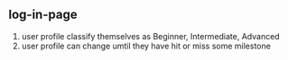 ## log-in-page
1. user profile classify themselves as Beginner, Intermediate, Advanced 
2. user profile can change umtil they have hit or miss some milestone

